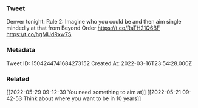 ### Tweet
Denver tonight: Rule 2: Imagine who you could be and then aim single mindedly at that from Beyond Order https://t.co/RaTH21Q6BF https://t.co/hgMUdRxw7S

### Metadata
Tweet ID: 1504244741684273152
Created At: 2022-03-16T23:54:28.000Z

### Related
[[2022-05-29 09-12-39 You need something to aim at]]
[[2022-05-21 09-42-53 Think about where you want to be in 10 years]]


